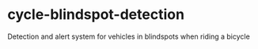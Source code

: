 # cycle-blindspot-detection
Detection and alert system for vehicles in blindspots when riding a bicycle
